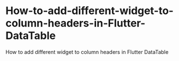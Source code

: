 # How-to-add-different-widget-to-column-headers-in-Flutter-DataTable
How to add different widget to column headers in Flutter DataTable

